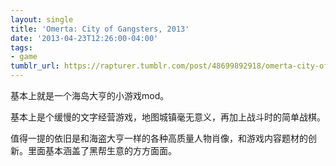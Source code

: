 ```yaml
---
layout: single
title: 'Omerta: City of Gangsters, 2013'
date: '2013-04-23T12:26:00-04:00'
tags:
- game
tumblr_url: https://rapturer.tumblr.com/post/48699892918/omerta-city-of-gangsters-2013
---
```

基本上就是一个海岛大亨的小游戏mod。

基本上是个缓慢的文字经营游戏，地图城镇毫无意义，再加上战斗时的简单战棋。

值得一提的依旧是和海盗大亨一样的各种高质量人物肖像，和游戏内容题材的创新。里面基本涵盖了黑帮生意的方方面面。

